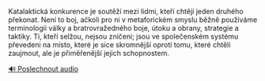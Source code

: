 
Katalaktická konkurence je soutěží mezi lidmi, kteří chtějí jeden druhého překonat. Není to boj, ačkoli pro ni v metaforickém smyslu běžně používáme terminologii války a bratrovražedného boje, útoku a obrany, strategie a taktiky. Ti, kteří selžou, nejsou zničeni; jsou ve společenském systému převedeni na místo, které je sice skromnější oproti tomu, které chtěli zaujmout, ale je přiměřenější jejich schopnostem.

[🔊 Poslechnout audio](/data/7-paragraphs/audio/chapter_56/para_002-Katalaktick-konkurence-je-sout-mezi-lidmi-kte.mp3)
